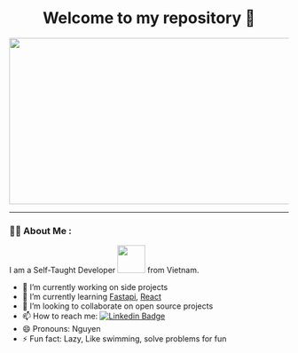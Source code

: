 <h1 align="center">
  Welcome to my repository 👋
</h1>
<div align="center">
  <img src="https://media.giphy.com/media/zOvBKUUEERdNm/giphy.gif" width="600" height="300"/>
</div>

---

### :man_technologist: About Me :

I am a Self-Taught Developer <img src="https://media.giphy.com/media/WUlplcMpOCEmTGBtBW/giphy.gif" width="50"> from Vietnam.
- 🔭 I’m currently working on side projects
- 🌱 I’m currently learning [Fastapi](https://fastapi.tiangolo.com/), [React](https://reactjs.org/)
- 👯 I’m looking to collaborate on open source projects
- 📫 How to reach me: [![Linkedin Badge](https://img.shields.io/badge/LinkedIn-0077B5?style=for-the-badge&logo=linkedin&logoColor=white)](https://www.linkedin.com/in/binhnguyennguyen/)
- 😄 Pronouns: Nguyen
- ⚡ Fun fact: Lazy, Like swimming, solve problems for fun
